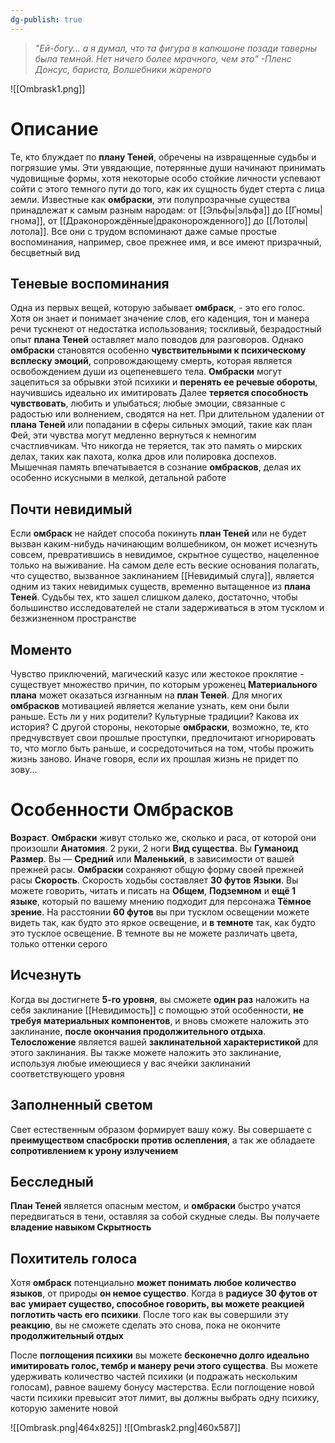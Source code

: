 ```yaml
---
dg-publish: true
---
```

> *"Ей-богу... а я думал, что та фигура в капюшоне позади таверны была темной. Нет ничего более мрачного, чем это"
> -Пленс Донсус, бариста, Волшебники жареного*

![[Ombrask1.png]]

# Описание

Те, кто блуждает по **плану Теней**, обречены на извращенные судьбы и погрязшие умы. Эти увядающие, потерянные души начинают принимать чудовищные формы, хотя некоторые особо стойкие личности успевают сойти с этого темного пути до того, как их сущность будет стерта с лица земли. Известные как **омбраски**, эти полупрозрачные существа принадлежат к самым разным народам: от [[Эльфы|эльфа]] до [[Гномы|гнома]], от [[Драконорождённые|драконорожденного]] до [[Лотолы|лотола]]. Все они с трудом вспоминают даже самые простые воспоминания, например, свое прежнее имя, и все имеют призрачный, бесцветный вид

## Теневые воспоминания

Одна из первых вещей, которую забывает **омбраск**, - это его голос. Хотя он знает и понимает значение слов, его каденция, тон и манера речи тускнеют от недостатка использования; тоскливый, безрадостный опыт **плана Теней** оставляет мало поводов для разговоров. Однако **омбраски** становятся особенно **чувствительными к психическому всплеску эмоций**, сопровождающему смерть, которая является освобождением души из оцепеневшего тела. **Омбраски** могут зацепиться за обрывки этой психики и **перенять ее речевые обороты**, научившись идеально их имитировать
Далее **теряется способность чувствовать**, любить и улыбаться; любые эмоции, связанные с радостью или волнением, сводятся на нет. При длительном удалении от **плана Теней** или попадании в сферы сильных эмоций, такие как план Фей, эти чувства могут медленно вернуться к немногим счастливчикам. Что никогда не теряется, так это память о мирских делах, таких как пахота, колка дров или полировка доспехов. Мышечная память впечатывается в сознание **омбрасков**, делая их особенно искусными в мелкой, детальной работе

## Почти невидимый

Если **омбраск** не найдет способа покинуть **план Теней** или не будет вызван каким-нибудь начинающим волшебником, он может исчезнуть совсем, превратившись в невидимое, скрытное существо, нацеленное только на выживание. На самом деле есть веские основания полагать, что существо, вызванное заклинанием [[Невидимый слуга]], является одним из таких невидимых существ, временно вытащенное из **плана Теней**. Судьбы тех, кто зашел слишком далеко, достаточно, чтобы большинство исследователей не стали задерживаться в этом тусклом и безжизненном пространстве

## Моменто

Чувство приключений, магический казус или жестокое проклятие - существует множество причин, по которым уроженец **Материального плана** может оказаться изгнанным на **план Теней**. Для многих **омбрасков** мотивацией является желание узнать, кем они были раньше. Есть ли у них родители? Культурные традиции? Какова их история? С другой стороны, некоторые **омбраски**, возможно, те, кто предчувствует свои прошлые проступки, предпочитают игнорировать то, что могло быть раньше, и сосредоточиться на том, чтобы прожить жизнь заново. Иначе говоря, если их прошлая жизнь не придет по зову...

# Особенности Омбрасков

**Возраст**. **Омбраски** живут столько же, сколько и раса, от которой они произошли
**Анатомия**. 2 руки, 2 ноги 
**Вид существа**. Вы **Гуманоид** 
**Размер**. Вы — **Средний** или **Маленький**, в зависимости от вашей прежней расы. **Омбраски** сохраняют общую форму своей прежней расы
**Скорость**. Скорость ходьбы составляет **30 футов**
**Языки**. Вы можете говорить, читать и писать на **Общем**, **Подземном** и **ещё 1 языке**, который по вашему мнению подходит для персонажа
**Тёмное зрение**. На расстоянии **60 футов** вы при тусклом освещении можете видеть так, как будто это яркое освещение, и **в темноте** так, как будто это тусклое освещение. В темноте вы не можете различать цвета, только оттенки серого

## Исчезнуть

Когда вы достигнете **5-го уровня**, вы сможете **один раз** наложить на себя заклинание [[Невидимость]] с помощью этой особенности, **не требуя материальных компонентов**, и вновь сможете наложить это заклинание, **после окончания продолжительного отдыха**. **Телосложение** является вашей **заклинательной характеристикой** для этого заклинания. Вы также можете наложить это заклинание, используя любые имеющиеся у вас ячейки заклинаний соответствующего уровня

## Заполненный светом

Свет естественным образом формирует вашу кожу. Вы совершаете с **преимуществом спасброски против ослепления**, а так же обладаете **сопротивлением к урону излучением**

## Бесследный

**План Теней** является опасным местом, и **омбраски** быстро учатся передвигаться в тени, оставляя за собой скудные следы. Вы получаете **владение навыком Скрытность**

## Похититель голоса

Хотя **омбраск** потенциально **может понимать любое количество языков**, от природы **он немое существо**. Когда в **радиусе 30 футов от вас** **умирает существо, способное говорить, вы можете реакцией поглотить часть его психики**. После того как вы совершили эту **реакцию**, вы не сможете сделать это снова, пока не окончите **продолжительный отдых**

После **поглощения психики** вы можете **бесконечно долго идеально имитировать голос, тембр и манеру речи этого существа**. Вы можете удерживать количество частей психики (и подражать нескольким голосам), равное вашему бонусу мастерства. Если поглощение новой части психики превысит этот лимит, вы должны выбрать одну психику, которую замените новой

![[Ombrask.png|464x825]]
![[Ombrask2.png|460x587]]